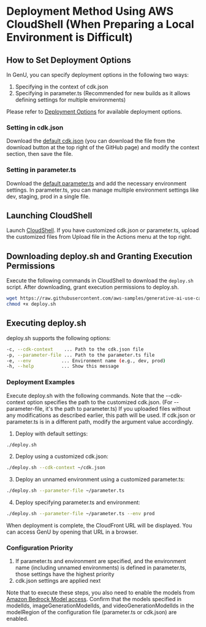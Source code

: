 # Deployment Method Using AWS CloudShell (When Preparing a Local Environment is Difficult)

## How to Set Deployment Options

In GenU, you can specify deployment options in the following two ways:

1. Specifying in the context of cdk.json
2. Specifying in parameter.ts (Recommended for new builds as it allows defining settings for multiple environments)

Please refer to [Deployment Options](./DEPLOY_OPTION.md) for available deployment options.

### Setting in cdk.json

Download the [default cdk.json](/packages/cdk/cdk.json) (you can download the file from the download button at the top right of the GitHub page) and modify the context section, then save the file.

### Setting in parameter.ts

Download the [default parameter.ts](/packages/cdk/parameter.ts) and add the necessary environment settings. In parameter.ts, you can manage multiple environment settings like dev, staging, prod in a single file.

## Launching CloudShell

Launch [CloudShell](https://console.aws.amazon.com/cloudshell/home).
If you have customized cdk.json or parameter.ts, upload the customized files from Upload file in the Actions menu at the top right.

## Downloading deploy.sh and Granting Execution Permissions

Execute the following commands in CloudShell to download the `deploy.sh` script.
After downloading, grant execution permissions to deploy.sh.

```bash
wget https://raw.githubusercontent.com/aws-samples/generative-ai-use-cases/refs/heads/main/deploy.sh -O deploy.sh
chmod +x deploy.sh
```

## Executing deploy.sh

deploy.sh supports the following options:

```bash
-c, --cdk-context    ... Path to the cdk.json file
-p, --parameter-file ... Path to the parameter.ts file
-e, --env           ... Environment name (e.g., dev, prod)
-h, --help          ... Show this message
```

### Deployment Examples

Execute deploy.sh with the following commands. Note that the --cdk-context option specifies the path to the customized cdk.json. (For --parameter-file, it's the path to parameter.ts) If you uploaded files without any modifications as described earlier, this path will be used. If cdk.json or parameter.ts is in a different path, modify the argument value accordingly.

1. Deploy with default settings:

```bash
./deploy.sh
```

2. Deploy using a customized cdk.json:

```bash
./deploy.sh --cdk-context ~/cdk.json
```

3. Deploy an unnamed environment using a customized parameter.ts:

```bash
./deploy.sh --parameter-file ~/parameter.ts
```

4. Deploy specifying parameter.ts and environment:

```bash
./deploy.sh --parameter-file ~/parameter.ts --env prod
```

When deployment is complete, the CloudFront URL will be displayed. You can access GenU by opening that URL in a browser.

### Configuration Priority

1. If parameter.ts and environment are specified, and the environment name (including unnamed environments) is defined in parameter.ts, those settings have the highest priority
2. cdk.json settings are applied next

Note that to execute these steps, you also need to enable the models from [Amazon Bedrock Model access](https://console.aws.amazon.com/bedrock/home#/modelaccess).
Confirm that the models specified in modelIds, imageGenerationModelIds, and videoGenerationModelIds in the modelRegion of the configuration file (parameter.ts or cdk.json) are enabled.
